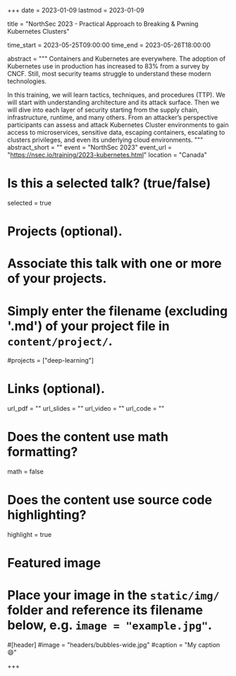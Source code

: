 +++
date = 2023-01-09
lastmod = 2023-01-09

title = "NorthSec 2023 - Practical Approach to Breaking & Pwning Kubernetes Clusters"

time_start = 2023-05-25T09:00:00
time_end = 2023-05-26T18:00:00

abstract = """
Containers and Kubernetes are everywhere. The adoption of Kubernetes use in production has increased to 83% from a survey by CNCF. Still, most security teams struggle to understand these modern technologies.

In this training, we will learn tactics, techniques, and procedures (TTP). We will start with understanding architecture and its attack surface. Then we will dive into each layer of security starting from the supply chain, infrastructure, runtime, and many others. From an attacker’s perspective participants can assess and attack Kubernetes Cluster environments to gain access to microservices, sensitive data, escaping containers, escalating to clusters privileges, and even its underlying cloud environments.
"""
abstract_short = ""
event = "NorthSec 2023"
event_url = "https://nsec.io/training/2023-kubernetes.html"
location = "Canada"

# Is this a selected talk? (true/false)
selected = true

# Projects (optional).
#   Associate this talk with one or more of your projects.
#   Simply enter the filename (excluding '.md') of your project file in `content/project/`.
#projects = ["deep-learning"]

# Links (optional).
url_pdf = ""
url_slides = ""
url_video = ""
url_code = ""

# Does the content use math formatting?
math = false

# Does the content use source code highlighting?
highlight = true

# Featured image
# Place your image in the `static/img/` folder and reference its filename below, e.g. `image = "example.jpg"`.

#[header]
#image = "headers/bubbles-wide.jpg"
#caption = "My caption :smile:"

+++
